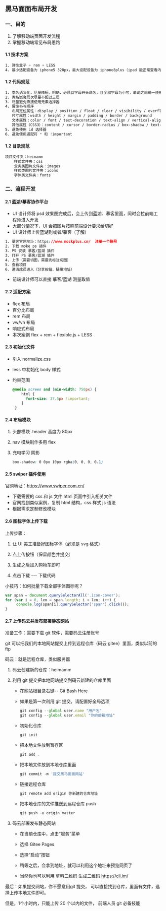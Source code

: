 ## 黑马面面布局开发

### 一、目的

1. 了解移动端页面开发流程
3. 掌握移动端常见布局思路

#### 1.1  技术方案

```css
1. 弹性盒子 + rem + LESS 
4. 最小适配设备为 iphone5 320px，最大设配设备为 iphone8plus（ipad 能正常查看内容即可）
```

#### 1.2 代码规范

```css
1. 类名语义化，尽量精短、明确，必须以字母开头命名，且全部字母为小写，单词之间统一使用下划线 “_” 连接
2. 类名嵌套层次尽量不超过三层
3. 尽量避免直接使用元素选择器
4. 属性书写顺序
   布局定位属性：display / position / float / clear / visibility / overflow
   尺寸属性：width / height / margin / padding / border / background
   文本属性：color / font / text-decoration / text-align / vertical-align
   其他属性（CSS3）：content / cursor / border-radius / box-shadow / text-shadow
5. 避免使用 id 选择器
6. 避免使用通配符 * 和 !important
```

#### 1.2 目录规范

```css
项目文件夹：heimamm
	样式文件夹：css
	业务类图片文件夹：images
	样式类图片文件夹：icons
	字体类文件夹：fonts
```

### 二、流程开发

#### 2.1 蓝湖/摹客协作平台

- UI 设计师将 psd 效果图完成后，会上传到蓝湖、摹客里面，同时会拉前端工程师进入开发
- 大部分情况下，UI 会把图片按照前端设计要求给切好
- UI 设计师上传蓝湖到或者/摹客（了解）

```css
1. 摹客官网地址：https://www.mockplus.cn/  注册一个账号
2. 下载 moke ps 插件 
3. PS 安装 摹客/蓝湖 插件
3. 打开 PS 摹客/蓝湖 插件
4. 上传（需要切图，需要先标注切图）
5. 查看项目
6. 邀请成员进入（分享按钮，链接地址）
```

- 前端设计师可以直接 摹客/蓝湖 测量取值

#### 2.2 适配方案

- flex 布局  
- 百分比布局
- rem 布局
- vw/vh 布局
- 响应式布局
- 本次案例 flex + rem + flexible.js + LESS

#### 2.3  初始化文件

- 引入 normalize.css

- less 中初始化 body 样式

- 约束范围

  ```css
  @media screen and (min-width: 750px) {
      html {
        font-size: 37.5px !important;
      }
   }
  ```


#### 2.4 布局模块

1. 头部模块 .header 高度为 80px 

2. nav 模块制作多用 flex

3. 充电学习 阴影

   ~~~css
   box-shadow: 0 0px 10px rgba(0, 0, 0, 0.1)
   ~~~



#### 2.5 swiper 插件使用

官网地址：<https://www.swiper.com.cn/>

- 下载需要的 css 和 js 文件 html 页面中引入相关文件
- 官网找到类似案例，复制 html 结构，css 样式 js 语法
-  根据需求定制修改模块

#### 2.6 图标字体上传下载

上传步骤：

1. 让 UI 美工准备好图标字体（必须是 svg 格式）

2. 点上传按钮（保留颜色并提交）

3. 生成之后加入购物车即可

4. 点击下载 --- 下载代码

小技巧：如何批量下载全部字体图标呢？

~~~javascript
var span = document.querySelectorAll('.icon-cover');
for (var i = 0, len = span.length; i < len; i++) {
     console.log(span[i].querySelector('span').click());
}
~~~

#### 2.7  上传码云并发布部署静态网站

准备工作：需要下载 git 软件，需要码云注册账号

git 可以把我们的本地网站提交上传到远程仓库（码云 gitee）里面，类似以前的 ftp  

码云：就是远程仓库，类似服务器 

1. 码云创建新的仓库：heimamm  

2. 利用 git 提交把本地网站提交到码云新建的仓库里面

   - 在网站根目录右键-- Git Bash Here

   - 如果是第一次利用 git 提交，请配置好全局选项

     ~~~javascript
     git config --global user.name "用户名"
     git config --global user.email "你的邮箱地址"
     ~~~

   - 初始化仓库

     ~~~javascript
     git init
     ~~~

   - 把本地文件放到暂存区

     ~~~javascript
     git add .
     ~~~

   - 把本地文件放到本地仓库里面

     ~~~javascript
     git commit -m '提交黑马面面网站'
     ~~~

   - 链接远程仓库

     ~~~javascript
     git remote add origin 你新建的仓库地址
     ~~~

   - 把本地仓库的文件推送到远程仓库 push

     ~~~javascript
     git push -u origin master
     ~~~

3. 码云部署发布静态网站

   - 在当前仓库中，点击“服务”菜单 

   - 选择 Gitee Pages

   - 选择“启动”按钮

   - 稍等之后，会拿到地址，就可以利用这个地址来预览网页了

   - 当然你也可以利用 草料二维码 生成二维码 <https://cli.im/>


最后：如果提交网站，你不愿意用git 提交， 可以直接找到仓库，里面有文件，选择上传本地文件即可。

但是，1个小时内，只能上传 20 个以内的文件， 前端人员 git 必备技能